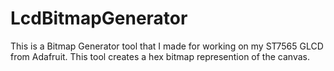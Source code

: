 # LcdBitmapGenerator
This is a Bitmap Generator tool that I made for working on my ST7565 GLCD from Adafruit.  This tool creates a hex bitmap represention of the canvas.
